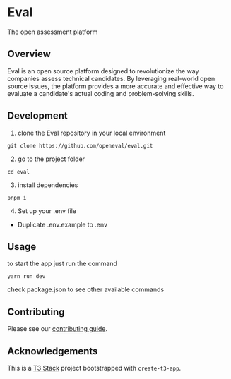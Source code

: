 # Eval

The open assessment platform

## Overview

Eval is an open source platform designed to revolutionize the way companies assess technical candidates. By leveraging real-world open source issues, the platform provides a more accurate and effective way to evaluate a candidate's actual coding and problem-solving skills.

## Development

1.  clone the Eval repository in your local environment

```
git clone https://github.com/openeval/eval.git
```

2. go to the project folder

```
cd eval
```

3. install dependencies

```
pnpm i
```

4. Set up your .env file

- Duplicate .env.example to .env

## Usage

to start the app just run the command

```
yarn run dev
```

check package.json to see other available commands

## Contributing

Please see our [contributing guide](/CONTRIBUTING.md).

## Acknowledgements

This is a [T3 Stack](https://create.t3.gg/) project bootstrapped with `create-t3-app`.
